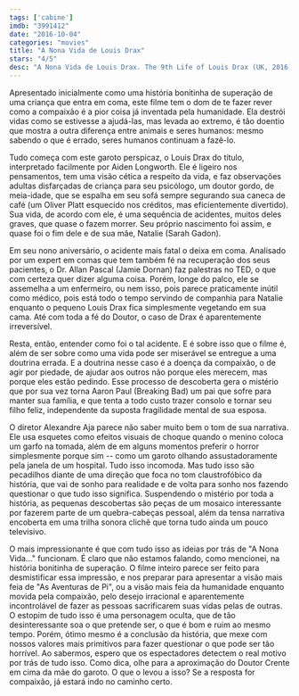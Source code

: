```yaml
---
tags: ['cabine']
imdb: "3991412"
date: "2016-10-04"
categories: "movies"
title: "A Nona Vida de Louis Drax"
stars: "4/5"
desc: "A Nona Vida de Louis Drax. The 9th Life of Louis Drax (UK, 2016). Dirigido por Alexandre Aja. Escrito por Liz Jensen, Max Minghella. Com Jamie Dornan (Dr. Allan Pascal), Aiden Longworth (Louis Drax), Sarah Gadon (Natalie), Michael Adamthwaite (Doctor), Aaron Paul (Peter), Beckham Skodje (Louis), Adam Abrams (Doctor), Molly Parker (Dalton), Terry Chen (Elliott)."
---
```

Apresentado inicialmente como uma história bonitinha de superação de uma criança que entra em coma, este filme tem o dom de te fazer rever como a compaixão é a pior coisa já inventada pela humanidade. Ela destrói vidas como se estivesse a ajudá-las, mas levada ao extremo, é tão doentio que mostra a outra diferença entre animais e seres humanos: mesmo sabendo o que é errado, seres humanos continuam a fazê-lo.

Tudo começa com este garoto perspicaz, o Louis Drax do título, interpretado facilmente por Aiden Longworth. Ele é ligeiro nos pensamentos, tem uma visão cética a respeito da vida, e faz observações adultas disfarçadas de criança para seu psicólogo, um doutor gordo, de meia-idade, que se espalha em seu sofá sempre segurando sua caneca de café (um Oliver Platt esquecido nos créditos, mas eficientemente divertido). Sua vida, de acordo com ele, é uma sequência de acidentes, muitos deles graves, que quase o fazem morrer. Seu próprio nascimento foi assim, e quase foi o fim dele e de sua mãe, Natalie (Sarah Gadon).

Em seu nono aniversário, o acidente mais fatal o deixa em coma. Analisado por um expert em comas que tem também fé na recuperação dos seus pacientes, o Dr. Allan Pascal (Jamie Dornan) faz palestras no TED, o que com certeza quer dizer alguma coisa. Porém, longe do palco, ele se assemelha a um enfermeiro, ou nem isso, pois parece praticamente inútil como médico, pois está todo o tempo servindo de companhia para Natalie enquanto o pequeno Louis Drax fica simplesmente vegetando em sua cama. Até com toda a fé do Doutor, o caso de Drax é aparentemente irreversível.

Resta, então, entender como foi o tal acidente. E é sobre isso que o filme é, além de ser sobre como uma vida pode ser miserável se entregue a uma doutrina errada. E a doutrina nesse caso é a doença da compaixão, o de agir por piedade, de ajudar aos outros não porque eles merecem, mas porque eles estão pedindo. Esse processo de descoberta gera o mistério que por sua vez torna Aaron Paul (Breaking Bad) um pai que sofre para manter sua família, e que tenta a todo custo trazer consolo e tornar seu filho feliz, independente da suposta fragilidade mental de sua esposa.

O diretor Alexandre Aja parece não saber muito bem o tom de sua narrativa. Ele usa esquetes como efeitos visuais de choque quando o menino coloca um garfo na tomada, além de em alguns momentos preferir o horror simplesmente porque sim -- como um garoto olhando assustadoramente pela janela de um hospital. Tudo isso incomoda. Mas tudo isso são pecadilhos diante de uma direção que foca no tom claustrofóbico da história, que vai de sonho para realidade e de volta para sonho nos fazendo questionar o que tudo isso significa. Suspendendo o mistério por toda a história, as pequenas descobertas são peças de um mosaico interessante por fazerem parte de um quebra-cabeças pessoal, além da tensa narrativa encoberta em uma trilha sonora clichê que torna tudo ainda um pouco televisivo.

O mais impressionante é que com tudo isso as ideias por trás de "A Nona Vida..." funcionam. É claro que não estamos falando, como mencionei, na história bonitinha de superação. O filme inteiro parece ser feito para desmistificar essa impressão, e nos preparar para apresentar a visão mais feia de "As Aventuras de Pi", ou a visão mais feia da humanidade enquanto movida pela compaixão, pelo desejo irracional e aparentemente incontrolável de fazer as pessoas sacrificarem suas vidas pelas de outras. O estopim de tudo isso é uma personagem oculta, que de tão desinteressante soa o que pretende ser, o que é bom e ruim ao mesmo tempo. Porém, ótimo mesmo é a conclusão da história, que mexe com nossos valores mais primitivos para fazer questionar o que pode ser tão horrível. Ao sabermos, espero que os espectadores detectem o real motivo por trás de tudo isso. Como dica, olhe para a aproximação do Doutor Crente em cima da mãe do garoto. O que o levou a isso? Se a resposta for compaixão, já estará indo no caminho certo.
